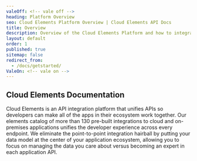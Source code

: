 ```yaml
---
valeOff: <!-- vale off -->
heading: Platform Overview
seo: Cloud Elements Platform Overview | Cloud Elements API Docs
title: Overview
description: Overview of the Cloud Elements Platform and how to integrate it into your application.
layout: default
order: 1
published: true
sitemap: false
redirect_from:
  - /docs/getstarted/
ValeOn: <!-- vale on -->
---
```


## Cloud Elements Documentation

Cloud Elements is an API integration platform that unifies APIs so developers can make all of the apps in their ecosystem work together.  Our elements catalog of more than 130 pre-built integrations to cloud and on-premises applications unifies the developer experience across every endpoint. We eliminate the point-to-point integration hairball by putting your data model at the center of your application ecosystem, allowing you to focus on managing the data you care about versus becoming an expert in each application API.
